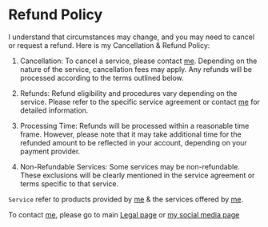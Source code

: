 # Refund Policy

I understand that circumstances may change, and you may need to cancel or request a refund. Here is my Cancellation & Refund Policy:

1. Cancellation: To cancel a service, please contact [me][me]. Depending on the nature of the service, cancellation fees may apply. Any refunds will be processed according to the terms outlined below.

2. Refunds: Refund eligibility and procedures vary depending on the service. Please refer to the specific service agreement or contact [me][me] for detailed information.

3. Processing Time: Refunds will be processed within a reasonable time frame. However, please note that it may take additional time for the refunded amount to be reflected in your account, depending on your payment provider.

4. Non-Refundable Services: Some services may be non-refundable. These exclusions will be clearly mentioned in the service agreement or terms specific to that service.

`Service` refer to products provided by [me][me] & the services offered by [me][me].

To contact [me][me], please go to main [Legal page](./README.md) or [my social media page](../Myself_On_internet.md)

[me]: https://www.linkedin.com/in/mihir-rabade/
